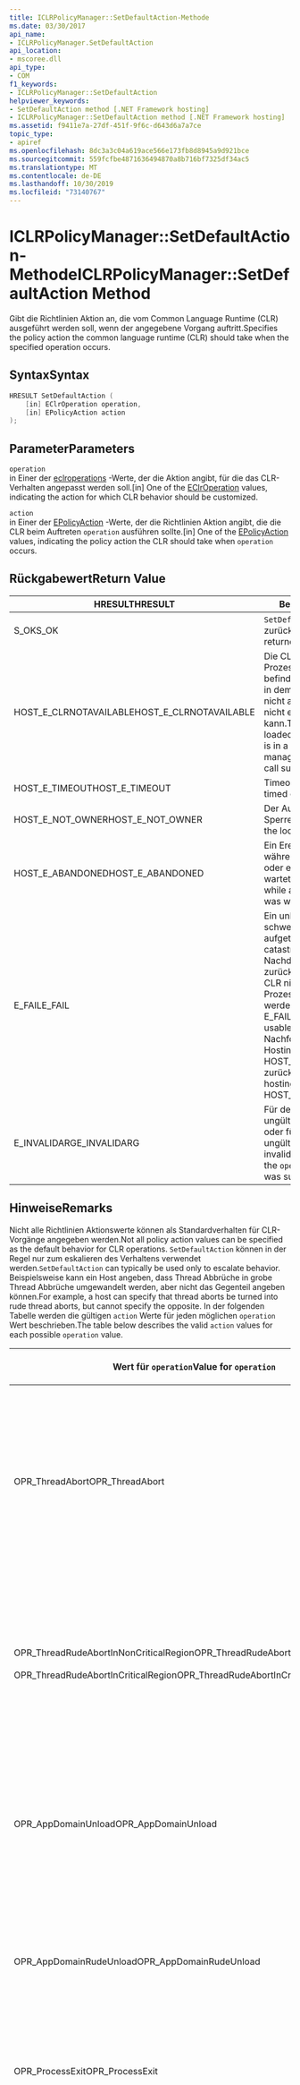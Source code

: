 ```yaml
---
title: ICLRPolicyManager::SetDefaultAction-Methode
ms.date: 03/30/2017
api_name:
- ICLRPolicyManager.SetDefaultAction
api_location:
- mscoree.dll
api_type:
- COM
f1_keywords:
- ICLRPolicyManager::SetDefaultAction
helpviewer_keywords:
- SetDefaultAction method [.NET Framework hosting]
- ICLRPolicyManager::SetDefaultAction method [.NET Framework hosting]
ms.assetid: f9411e7a-27df-451f-9f6c-d643d6a7a7ce
topic_type:
- apiref
ms.openlocfilehash: 8dc3a3c04a619ace566e173fb8d8945a9d921bce
ms.sourcegitcommit: 559fcfbe4871636494870a8b716bf7325df34ac5
ms.translationtype: MT
ms.contentlocale: de-DE
ms.lasthandoff: 10/30/2019
ms.locfileid: "73140767"
---
```

# <a name="iclrpolicymanagersetdefaultaction-method"></a><span data-ttu-id="243bf-102">ICLRPolicyManager::SetDefaultAction-Methode</span><span class="sxs-lookup"><span data-stu-id="243bf-102">ICLRPolicyManager::SetDefaultAction Method</span></span>
<span data-ttu-id="243bf-103">Gibt die Richtlinien Aktion an, die vom Common Language Runtime (CLR) ausgeführt werden soll, wenn der angegebene Vorgang auftritt.</span><span class="sxs-lookup"><span data-stu-id="243bf-103">Specifies the policy action the common language runtime (CLR) should take when the specified operation occurs.</span></span>  
  
## <a name="syntax"></a><span data-ttu-id="243bf-104">Syntax</span><span class="sxs-lookup"><span data-stu-id="243bf-104">Syntax</span></span>  
  
```cpp  
HRESULT SetDefaultAction (  
    [in] EClrOperation operation,  
    [in] EPolicyAction action  
);  
```  
  
## <a name="parameters"></a><span data-ttu-id="243bf-105">Parameter</span><span class="sxs-lookup"><span data-stu-id="243bf-105">Parameters</span></span>  
 `operation`  
 <span data-ttu-id="243bf-106">in Einer der [eclroperations](../../../../docs/framework/unmanaged-api/hosting/eclroperation-enumeration.md) -Werte, der die Aktion angibt, für die das CLR-Verhalten angepasst werden soll.</span><span class="sxs-lookup"><span data-stu-id="243bf-106">[in] One of the [EClrOperation](../../../../docs/framework/unmanaged-api/hosting/eclroperation-enumeration.md) values, indicating the action for which CLR behavior should be customized.</span></span>  
  
 `action`  
 <span data-ttu-id="243bf-107">in Einer der [EPolicyAction](../../../../docs/framework/unmanaged-api/hosting/epolicyaction-enumeration.md) -Werte, der die Richtlinien Aktion angibt, die die CLR beim Auftreten `operation` ausführen sollte.</span><span class="sxs-lookup"><span data-stu-id="243bf-107">[in] One of the [EPolicyAction](../../../../docs/framework/unmanaged-api/hosting/epolicyaction-enumeration.md) values, indicating the policy action the CLR should take when `operation` occurs.</span></span>  
  
## <a name="return-value"></a><span data-ttu-id="243bf-108">Rückgabewert</span><span class="sxs-lookup"><span data-stu-id="243bf-108">Return Value</span></span>  
  
|<span data-ttu-id="243bf-109">HRESULT</span><span class="sxs-lookup"><span data-stu-id="243bf-109">HRESULT</span></span>|<span data-ttu-id="243bf-110">Beschreibung</span><span class="sxs-lookup"><span data-stu-id="243bf-110">Description</span></span>|  
|-------------|-----------------|  
|<span data-ttu-id="243bf-111">S_OK</span><span class="sxs-lookup"><span data-stu-id="243bf-111">S_OK</span></span>|<span data-ttu-id="243bf-112">`SetDefaultAction` erfolgreich zurückgegeben.</span><span class="sxs-lookup"><span data-stu-id="243bf-112">`SetDefaultAction` returned successfully.</span></span>|  
|<span data-ttu-id="243bf-113">HOST_E_CLRNOTAVAILABLE</span><span class="sxs-lookup"><span data-stu-id="243bf-113">HOST_E_CLRNOTAVAILABLE</span></span>|<span data-ttu-id="243bf-114">Die CLR wurde nicht in einen Prozess geladen, oder die CLR befindet sich in einem Zustand, in dem Sie verwalteten Code nicht ausführen oder den-Befehl nicht erfolgreich verarbeiten kann.</span><span class="sxs-lookup"><span data-stu-id="243bf-114">The CLR has not been loaded into a process, or the CLR is in a state in which it cannot run managed code or process the call successfully.</span></span>|  
|<span data-ttu-id="243bf-115">HOST_E_TIMEOUT</span><span class="sxs-lookup"><span data-stu-id="243bf-115">HOST_E_TIMEOUT</span></span>|<span data-ttu-id="243bf-116">Timeout des Aufrufes.</span><span class="sxs-lookup"><span data-stu-id="243bf-116">The call timed out.</span></span>|  
|<span data-ttu-id="243bf-117">HOST_E_NOT_OWNER</span><span class="sxs-lookup"><span data-stu-id="243bf-117">HOST_E_NOT_OWNER</span></span>|<span data-ttu-id="243bf-118">Der Aufrufer ist nicht Besitzer der Sperre.</span><span class="sxs-lookup"><span data-stu-id="243bf-118">The caller does not own the lock.</span></span>|  
|<span data-ttu-id="243bf-119">HOST_E_ABANDONED</span><span class="sxs-lookup"><span data-stu-id="243bf-119">HOST_E_ABANDONED</span></span>|<span data-ttu-id="243bf-120">Ein Ereignis wurde abgebrochen, während ein blockierter Thread oder eine Fiber darauf wartete.</span><span class="sxs-lookup"><span data-stu-id="243bf-120">An event was canceled while a blocked thread or fiber was waiting on it.</span></span>|  
|<span data-ttu-id="243bf-121">E_FAIL</span><span class="sxs-lookup"><span data-stu-id="243bf-121">E_FAIL</span></span>|<span data-ttu-id="243bf-122">Ein unbekannter schwerwiegender Fehler ist aufgetreten.</span><span class="sxs-lookup"><span data-stu-id="243bf-122">An unknown catastrophic failure occurred.</span></span> <span data-ttu-id="243bf-123">Nachdem eine Methode E_FAIL zurückgegeben hat, kann die CLR nicht mehr innerhalb des Prozesses verwendet werden.</span><span class="sxs-lookup"><span data-stu-id="243bf-123">After a method returns E_FAIL, the CLR is no longer usable within the process.</span></span> <span data-ttu-id="243bf-124">Nachfolgende Aufrufe von Hostingmethoden geben HOST_E_CLRNOTAVAILABLE zurück.</span><span class="sxs-lookup"><span data-stu-id="243bf-124">Subsequent calls to hosting methods return HOST_E_CLRNOTAVAILABLE.</span></span>|  
|<span data-ttu-id="243bf-125">E_INVALIDARG</span><span class="sxs-lookup"><span data-stu-id="243bf-125">E_INVALIDARG</span></span>|<span data-ttu-id="243bf-126">Für den `operation`wurde ein ungültiger `action` angegeben, oder für `operation`wurde ein ungültiger Wert angegeben.</span><span class="sxs-lookup"><span data-stu-id="243bf-126">An invalid `action` was specified for the `operation`, or an invalid value was supplied for `operation`.</span></span>|  
  
## <a name="remarks"></a><span data-ttu-id="243bf-127">Hinweise</span><span class="sxs-lookup"><span data-stu-id="243bf-127">Remarks</span></span>  
 <span data-ttu-id="243bf-128">Nicht alle Richtlinien Aktionswerte können als Standardverhalten für CLR-Vorgänge angegeben werden.</span><span class="sxs-lookup"><span data-stu-id="243bf-128">Not all policy action values can be specified as the default behavior for CLR operations.</span></span> <span data-ttu-id="243bf-129">`SetDefaultAction` können in der Regel nur zum eskalieren des Verhaltens verwendet werden.</span><span class="sxs-lookup"><span data-stu-id="243bf-129">`SetDefaultAction` can typically be used only to escalate behavior.</span></span> <span data-ttu-id="243bf-130">Beispielsweise kann ein Host angeben, dass Thread Abbrüche in grobe Thread Abbrüche umgewandelt werden, aber nicht das Gegenteil angeben können.</span><span class="sxs-lookup"><span data-stu-id="243bf-130">For example, a host can specify that thread aborts be turned into rude thread aborts, but cannot specify the opposite.</span></span> <span data-ttu-id="243bf-131">In der folgenden Tabelle werden die gültigen `action` Werte für jeden möglichen `operation` Wert beschrieben.</span><span class="sxs-lookup"><span data-stu-id="243bf-131">The table below describes the valid `action` values for each possible `operation` value.</span></span>  
  
|<span data-ttu-id="243bf-132">Wert für `operation`</span><span class="sxs-lookup"><span data-stu-id="243bf-132">Value for `operation`</span></span>|<span data-ttu-id="243bf-133">Gültige Werte für `action`</span><span class="sxs-lookup"><span data-stu-id="243bf-133">Valid values for `action`</span></span>|  
|---------------------------|-------------------------------|  
|<span data-ttu-id="243bf-134">OPR_ThreadAbort</span><span class="sxs-lookup"><span data-stu-id="243bf-134">OPR_ThreadAbort</span></span>|<span data-ttu-id="243bf-135">-eabortthread</span><span class="sxs-lookup"><span data-stu-id="243bf-135">-   eAbortThread</span></span><br /><span data-ttu-id="243bf-136">-erudeabortthread</span><span class="sxs-lookup"><span data-stu-id="243bf-136">-   eRudeAbortThread</span></span><br /><span data-ttu-id="243bf-137">-eUnloadAppDomain</span><span class="sxs-lookup"><span data-stu-id="243bf-137">-   eUnloadAppDomain</span></span><br /><span data-ttu-id="243bf-138">-erudeunloadappdomain</span><span class="sxs-lookup"><span data-stu-id="243bf-138">-   eRudeUnloadAppDomain</span></span><br /><span data-ttu-id="243bf-139">-eexitprocess</span><span class="sxs-lookup"><span data-stu-id="243bf-139">-   eExitProcess</span></span><br /><span data-ttu-id="243bf-140">-efastexitprocess</span><span class="sxs-lookup"><span data-stu-id="243bf-140">-   eFastExitProcess</span></span><br /><span data-ttu-id="243bf-141">-eRudeExitProcess</span><span class="sxs-lookup"><span data-stu-id="243bf-141">-   eRudeExitProcess</span></span><br /><span data-ttu-id="243bf-142">-edisableruntime</span><span class="sxs-lookup"><span data-stu-id="243bf-142">-   eDisableRuntime</span></span>|  
|<span data-ttu-id="243bf-143">OPR_ThreadRudeAbortInNonCriticalRegion</span><span class="sxs-lookup"><span data-stu-id="243bf-143">OPR_ThreadRudeAbortInNonCriticalRegion</span></span><br /><br /> <span data-ttu-id="243bf-144">OPR_ThreadRudeAbortInCriticalRegion</span><span class="sxs-lookup"><span data-stu-id="243bf-144">OPR_ThreadRudeAbortInCriticalRegion</span></span>|<span data-ttu-id="243bf-145">-erudeabortthread</span><span class="sxs-lookup"><span data-stu-id="243bf-145">-   eRudeAbortThread</span></span><br /><span data-ttu-id="243bf-146">-eUnloadAppDomain</span><span class="sxs-lookup"><span data-stu-id="243bf-146">-   eUnloadAppDomain</span></span><br /><span data-ttu-id="243bf-147">-erudeunloadappdomain</span><span class="sxs-lookup"><span data-stu-id="243bf-147">-   eRudeUnloadAppDomain</span></span><br /><span data-ttu-id="243bf-148">-eexitprocess</span><span class="sxs-lookup"><span data-stu-id="243bf-148">-   eExitProcess</span></span><br /><span data-ttu-id="243bf-149">-efastexitprocess</span><span class="sxs-lookup"><span data-stu-id="243bf-149">-   eFastExitProcess</span></span><br /><span data-ttu-id="243bf-150">-eRudeExitProcess</span><span class="sxs-lookup"><span data-stu-id="243bf-150">-   eRudeExitProcess</span></span><br /><span data-ttu-id="243bf-151">-edisableruntime</span><span class="sxs-lookup"><span data-stu-id="243bf-151">-   eDisableRuntime</span></span>|  
|<span data-ttu-id="243bf-152">OPR_AppDomainUnload</span><span class="sxs-lookup"><span data-stu-id="243bf-152">OPR_AppDomainUnload</span></span>|<span data-ttu-id="243bf-153">-eUnloadAppDomain</span><span class="sxs-lookup"><span data-stu-id="243bf-153">-   eUnloadAppDomain</span></span><br /><span data-ttu-id="243bf-154">-erudeunloadappdomain</span><span class="sxs-lookup"><span data-stu-id="243bf-154">-   eRudeUnloadAppDomain</span></span><br /><span data-ttu-id="243bf-155">-eexitprocess</span><span class="sxs-lookup"><span data-stu-id="243bf-155">-   eExitProcess</span></span><br /><span data-ttu-id="243bf-156">-efastexitprocess</span><span class="sxs-lookup"><span data-stu-id="243bf-156">-   eFastExitProcess</span></span><br /><span data-ttu-id="243bf-157">-eRudeExitProcess</span><span class="sxs-lookup"><span data-stu-id="243bf-157">-   eRudeExitProcess</span></span><br /><span data-ttu-id="243bf-158">-edisableruntime</span><span class="sxs-lookup"><span data-stu-id="243bf-158">-   eDisableRuntime</span></span>|  
|<span data-ttu-id="243bf-159">OPR_AppDomainRudeUnload</span><span class="sxs-lookup"><span data-stu-id="243bf-159">OPR_AppDomainRudeUnload</span></span>|<span data-ttu-id="243bf-160">-erudeunloadappdomain</span><span class="sxs-lookup"><span data-stu-id="243bf-160">-   eRudeUnloadAppDomain</span></span><br /><span data-ttu-id="243bf-161">-eexitprocess</span><span class="sxs-lookup"><span data-stu-id="243bf-161">-   eExitProcess</span></span><br /><span data-ttu-id="243bf-162">-efastexitprocess</span><span class="sxs-lookup"><span data-stu-id="243bf-162">-   eFastExitProcess</span></span><br /><span data-ttu-id="243bf-163">-eRudeExitProcess</span><span class="sxs-lookup"><span data-stu-id="243bf-163">-   eRudeExitProcess</span></span><br /><span data-ttu-id="243bf-164">-edisableruntime</span><span class="sxs-lookup"><span data-stu-id="243bf-164">-   eDisableRuntime</span></span>|  
|<span data-ttu-id="243bf-165">OPR_ProcessExit</span><span class="sxs-lookup"><span data-stu-id="243bf-165">OPR_ProcessExit</span></span>|<span data-ttu-id="243bf-166">-eexitprocess</span><span class="sxs-lookup"><span data-stu-id="243bf-166">-   eExitProcess</span></span><br /><span data-ttu-id="243bf-167">-efastexitprocess</span><span class="sxs-lookup"><span data-stu-id="243bf-167">-   eFastExitProcess</span></span><br /><span data-ttu-id="243bf-168">-eRudeExitProcess</span><span class="sxs-lookup"><span data-stu-id="243bf-168">-   eRudeExitProcess</span></span><br /><span data-ttu-id="243bf-169">-edisableruntime</span><span class="sxs-lookup"><span data-stu-id="243bf-169">-   eDisableRuntime</span></span>|  
|<span data-ttu-id="243bf-170">OPR_FinalizerRun</span><span class="sxs-lookup"><span data-stu-id="243bf-170">OPR_FinalizerRun</span></span>|<span data-ttu-id="243bf-171">-enoaction</span><span class="sxs-lookup"><span data-stu-id="243bf-171">-   eNoAction</span></span><br /><span data-ttu-id="243bf-172">-eabortthread</span><span class="sxs-lookup"><span data-stu-id="243bf-172">-   eAbortThread</span></span><br /><span data-ttu-id="243bf-173">-erudeabortthread</span><span class="sxs-lookup"><span data-stu-id="243bf-173">-   eRudeAbortThread</span></span><br /><span data-ttu-id="243bf-174">-eUnloadAppDomain</span><span class="sxs-lookup"><span data-stu-id="243bf-174">-   eUnloadAppDomain</span></span><br /><span data-ttu-id="243bf-175">-erudeunloadappdomain</span><span class="sxs-lookup"><span data-stu-id="243bf-175">-   eRudeUnloadAppDomain</span></span><br /><span data-ttu-id="243bf-176">-eexitprocess</span><span class="sxs-lookup"><span data-stu-id="243bf-176">-   eExitProcess</span></span><br /><span data-ttu-id="243bf-177">-efastexitprocess</span><span class="sxs-lookup"><span data-stu-id="243bf-177">-   eFastExitProcess</span></span><br /><span data-ttu-id="243bf-178">-eRudeExitProcess</span><span class="sxs-lookup"><span data-stu-id="243bf-178">-   eRudeExitProcess</span></span><br /><span data-ttu-id="243bf-179">-edisableruntime</span><span class="sxs-lookup"><span data-stu-id="243bf-179">-   eDisableRuntime</span></span>|  
  
## <a name="requirements"></a><span data-ttu-id="243bf-180">Anforderungen</span><span class="sxs-lookup"><span data-stu-id="243bf-180">Requirements</span></span>  
 <span data-ttu-id="243bf-181">**Plattformen:** Informationen finden Sie unter [Systemanforderungen](../../../../docs/framework/get-started/system-requirements.md).</span><span class="sxs-lookup"><span data-stu-id="243bf-181">**Platforms:** See [System Requirements](../../../../docs/framework/get-started/system-requirements.md).</span></span>  
  
 <span data-ttu-id="243bf-182">**Header:** Mscoree. h</span><span class="sxs-lookup"><span data-stu-id="243bf-182">**Header:** MSCorEE.h</span></span>  
  
 <span data-ttu-id="243bf-183">**Bibliothek:** Als Ressource in Mscoree. dll enthalten</span><span class="sxs-lookup"><span data-stu-id="243bf-183">**Library:** Included as a resource in MSCorEE.dll</span></span>  
  
 <span data-ttu-id="243bf-184">**.NET Framework-Versionen:** [!INCLUDE[net_current_v20plus](../../../../includes/net-current-v20plus-md.md)]</span><span class="sxs-lookup"><span data-stu-id="243bf-184">**.NET Framework Versions:** [!INCLUDE[net_current_v20plus](../../../../includes/net-current-v20plus-md.md)]</span></span>  
  
## <a name="see-also"></a><span data-ttu-id="243bf-185">Siehe auch</span><span class="sxs-lookup"><span data-stu-id="243bf-185">See also</span></span>

- [<span data-ttu-id="243bf-186">EClrOperation-Enumeration</span><span class="sxs-lookup"><span data-stu-id="243bf-186">EClrOperation Enumeration</span></span>](../../../../docs/framework/unmanaged-api/hosting/eclroperation-enumeration.md)
- [<span data-ttu-id="243bf-187">EPolicyAction-Enumeration</span><span class="sxs-lookup"><span data-stu-id="243bf-187">EPolicyAction Enumeration</span></span>](../../../../docs/framework/unmanaged-api/hosting/epolicyaction-enumeration.md)
- [<span data-ttu-id="243bf-188">ICLRPolicyManager-Schnittstelle</span><span class="sxs-lookup"><span data-stu-id="243bf-188">ICLRPolicyManager Interface</span></span>](../../../../docs/framework/unmanaged-api/hosting/iclrpolicymanager-interface.md)
